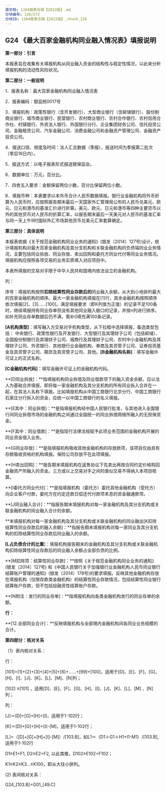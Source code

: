 ```yaml
---
源文档: 1104报表合辑【2022版】.md
分块编号: 126/272
分块ID: 1104报表合辑【2022版】_chunk_126
---
```


## G24 《最大百家金融机构同业融入情况表》填报说明

**第一部分：引言**

本报表旨在收集有关填报机构从同业融入资金的结构性与稳定性情况，以此来分析填报机构的流动性风险状况。

**第二部分：一般说明**

1．报表名称：最大百家金融机构同业融入情况表

2．报表编码：银监统0017号

3．填报机构：政策性银行（含开发银行）、大型商业银行（含邮储银行）、股份制商业银行、城市商业银行、民营银行、农村商业银行、农村合作银行、农村信用合作社、村镇银行、外资法人银行、外国银行分行、企业集团财务公司、信托投资公司、金融租赁公司、汽车金融公司、消费金融公司和金融资产管理公司、金融资产投资公司。

4．报送口径、频度及时间：法人汇总数据（季报），报送时间为季报第二批次（季后18日内）。

5．报送方式：以电子报表形式报送银保监会。

6．数据单位：万元，百分比。

7．四舍五入要求：金额保留两位小数，百分比保留两位小数。

8．填报币种：本表要求以本外币合计人民币数据填报。银行业金融机构将外币折算为人民币时，应按照报告期末最后一天国家外汇管理局公布的人民币兑美元、欧元、日元和港币的基准汇价进行折算。美元、欧元、日元和港币等四种主要货币以外的其他货币对人民币的折算汇率，以报告期末最后一天美元对人民币的基准汇率与同一天上午9时国际外汇市场其他货币兑美元汇率套算确定。

**第三部分：具体说明**

本报表依据《关于规范金融机构同业业务的通知》(银发〔2014〕127号)设计，统计填报机构对最大百家金融机构及其分支机构和关联金融机构的负债端同业业务情况，主要包括同业拆放、同业存放、卖出回购和委托方同业代付等同业业务情况。填报机构应按照各项交易的业务实质填入对应项目中。

本表所填报的交易对手限于中华人民共和国境内依法设立的金融机构。

列：

序号：填报机构按照**扣除结算性同业存款后的**同业融入余额，从大到小地排列最大的百家金融机构的顺序。最大一家金融机构填报在[1]行，其余金融机构按照顺序依次填报[2]、[3]……[100]。满足填报要求（即K列值为正值）的记录不足100条时，继续填报持有同业存单但没有其他同业融入敞口的记录，并按n列进行排序。如补充同业存单数据后仍不满，需补0填充满100条记录。

**[A机构类型]**：填写融入方交易对手机构类型，从下拉框中选择填报，备选类型包括： 中央银行、政策性银行及开发银行、大型银行及其理财子公司（包括邮储）、全国股份制银行及其理财子公司、城商行及其理财子公司、农村中小金融机构及其理财子公司、外资银行、其他银行业金融机构、券商及其资管子公司、证券投资基金及其资管子公司、期货及其资管子公司、其他。**[B金融机构名称]**：填写金融许可证上的正式名称。

**[C金融机构代码]**：填写金融许可证上的金融机构代码。

**[D同业拆放]：**指填报机构同业拆借及同业借款项下的融入资金余额，应以法人为基础合并填报，即将每一家金融机构及其分支机构的所有同业拆入合并在一起，在其法人名称下填报。比如填报机构从中国工商银行北京分行、中国工商银行石家庄分行拆入的资金，应统一以中国工商银行的名义填报。

**[E其中：同业拆借]：**是指填报机构经中国人民银行批准，与其他进入全国银行间同业拆借市场的金融机构之间通过全国统一的同业拆借网络所融入的无担保资金。

**[F其中：同业借款]：**是指现行法律法规赋予此项业务范围的金融机构开展的同业资金借入业务。

**[G同业存放]：**是指填报机构吸收其他金融机构的存放款项，该项目仅由具有存款吸收资格的机构填报。保险公司存放不在此项填报。

**[H卖出回购]：**报告期末填报机构在返售协议下先卖出再按合同约定价格购回金融资产所融入的资金。三方或以上交易对手之间的类似交易不得纳入本项目核算。

**[I委托方同业代付]：**是指填报机构（委托方）委托其他金融机构（受托方）向企业客户付款，委托方在约定还款日偿还代付款项本息的资金融通款项。

**[J同业融入合计]：**指报告期末填报机构对每一家金融机构及其分支机构或关联金融机构的同业融入合计的余额。

**末填报机构对每一家金融机构及其分支机构或关联金融机构的同业融出[K扣除结算性同业存款后的融入余额]：**指报告期末填报机构对每一家同业及其分支机构的扣除结算性同业存款后同业融入的余额。

**[L占负债合计的比重**]：填报机构报告期末的金融机构及其分支机构或关联金融机构扣除结算性同业存款后的同业融入余额占全部负债的比例。

**[M扣除项：结算性同业存款]：**按照《关于规范金融机构同业业务的通知》(银发〔2014〕127号) 和《中国人民银行关于加强银行业金融机构人民币同业银行结算账户管理的通知》(银发〔2014〕178号)的要求填报。反映其他金融机构存放在填报机构（仅限存款类金融机构）的结算性同业存款情况，包括结算性同业银行结算账户存款，但不包括投融资性结算账户存款。

**[N附注：发行的同业存单]：**指填报机构向各类金融机构发行的同业存单的余额。

**行：**

**[12.全部同业合计]：**反映填报机构与全部境内金融机构间各同业业务规模的合计。

**第四部分：核对关系**

（1）表内核对关系：

行：

[101]=[1]+[2]+[3]+[4]+[5]+[6]+......+[99]+[100]，适用于[D]、[E]、[F]、[G]、[H]、[I]、[J]、[K]、[L]、[M]、[N]列；

[102] ≥[101] ，适用[D]、[E]、[F]、[G]、[H]、[I]、[J]、[K]、[L]、[M] 、[N]列；

列：

[J]＝[D]+[G]+[H]+[I]，适用于1-102行；

[K]＝[D]+[G]+[H]+[I]-[M]，适用于1-102行；

[L]=（[D]+[G]+[H]+[I]-[M]）/[103.B]，如L1＝（D1＋G1＋H1+I1-M1）/[103.B],适用于1-102行

D1≥E1+F1, D2≥E2+F2, 以此类推，D102≥E102+F102；

K1≥K2≥K3…≥K100，即从大往小排列。

(2) 表间核对关系：

G24\_[103.B]=G01\_[49.C]

